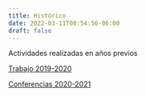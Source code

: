 ```yaml
---
title: Histórico
date: 2022-03-11T08:54:56-06:00
draft: false
---
```


Actividades realizadas en años previos

[Trabajo 2019-2020](/trabajo)

[Conferencias 2020-2021](/conferencias)
